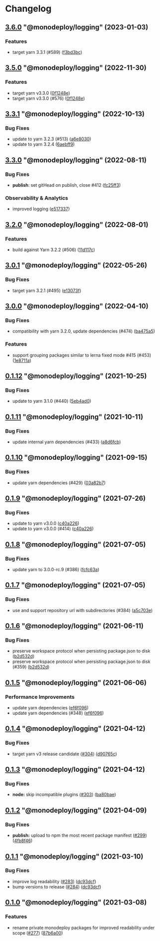# Changelog

<!-- MONODEPLOY:BELOW -->

## [3.6.0](https://github.com/tophat/monodeploy/compare/@monodeploy/logging@3.5.0...@monodeploy/logging@3.6.0) "@monodeploy/logging" (2023-01-03)<a name="3.6.0"></a>

### Features

* target yarn 3.3.1 (#589) ([f3bd3bc](https://github.com/tophat/monodeploy/commits/f3bd3bc))




## [3.5.0](https://github.com/tophat/monodeploy/compare/@monodeploy/logging@3.3.1...@monodeploy/logging@3.5.0) "@monodeploy/logging" (2022-11-30)<a name="3.5.0"></a>

### Features

* target yarn v3.3.0 ([0f1248e](https://github.com/tophat/monodeploy/commits/0f1248e))
* target yarn v3.3.0 (#576) ([0f1248e](https://github.com/tophat/monodeploy/commits/0f1248e))




## [3.3.1](https://github.com/tophat/monodeploy/compare/@monodeploy/logging@3.3.0...@monodeploy/logging@3.3.1) "@monodeploy/logging" (2022-10-13)<a name="3.3.1"></a>

### Bug Fixes

* update to yarn 3.2.3 (#513) ([a6e8030](https://github.com/tophat/monodeploy/commits/a6e8030))
* update to yarn 3.2.4 ([6aebff9](https://github.com/tophat/monodeploy/commits/6aebff9))




## [3.3.0](https://github.com/tophat/monodeploy/compare/@monodeploy/logging@3.2.0...@monodeploy/logging@3.3.0) "@monodeploy/logging" (2022-08-11)<a name="3.3.0"></a>

### Bug Fixes

* **publish**: set gitHead on publish, close #412 ([fc25ff3](https://github.com/tophat/monodeploy/commits/fc25ff3))

### Observability & Analytics

* improved logging ([e517337](https://github.com/tophat/monodeploy/commits/e517337))




## [3.2.0](https://github.com/tophat/monodeploy/compare/@monodeploy/logging@3.0.1...@monodeploy/logging@3.2.0) "@monodeploy/logging" (2022-08-01)<a name="3.2.0"></a>

### Features

* build against Yarn 3.2.2 (#506) ([11d117c](https://github.com/tophat/monodeploy/commits/11d117c))




## [3.0.1](https://github.com/tophat/monodeploy/compare/@monodeploy/logging@3.0.0...@monodeploy/logging@3.0.1) "@monodeploy/logging" (2022-05-26)<a name="3.0.1"></a>

### Bug Fixes

* target yarn 3.2.1 (#495) ([e13073f](https://github.com/tophat/monodeploy/commits/e13073f))




## [3.0.0](https://github.com/tophat/monodeploy/compare/@monodeploy/logging@0.1.12...@monodeploy/logging@3.0.0) "@monodeploy/logging" (2022-04-10)<a name="3.0.0"></a>

### Bug Fixes

* compatibility with yarn 3.2.0, update dependencies (#474) ([ba475a5](https://github.com/tophat/monodeploy/commits/ba475a5))

### Features

* support grouping packages similar to lerna fixed mode #415 (#453) ([1e8711a](https://github.com/tophat/monodeploy/commits/1e8711a))




## [0.1.12](https://github.com/tophat/monodeploy/compare/@monodeploy/logging@0.1.11...@monodeploy/logging@0.1.12) "@monodeploy/logging" (2021-10-25)<a name="0.1.12"></a>

### Bug Fixes

* update to yarn 3.1.0 (#440) ([5eb4ad0](https://github.com/tophat/monodeploy/commits/5eb4ad0))




## [0.1.11](https://github.com/tophat/monodeploy/compare/@monodeploy/logging@0.1.10...@monodeploy/logging@0.1.11) "@monodeploy/logging" (2021-10-11)<a name="0.1.11"></a>

### Bug Fixes

* update internal yarn dependencies (#433) ([a8d6fcb](https://github.com/tophat/monodeploy/commits/a8d6fcb))




## [0.1.10](https://github.com/tophat/monodeploy/compare/@monodeploy/logging@0.1.9...@monodeploy/logging@0.1.10) "@monodeploy/logging" (2021-09-15)<a name="0.1.10"></a>

### Bug Fixes

* update yarn dependencies (#429) ([03a82b7](https://github.com/tophat/monodeploy/commits/03a82b7))




## [0.1.9](https://github.com/tophat/monodeploy/compare/@monodeploy/logging@0.1.8...@monodeploy/logging@0.1.9) "@monodeploy/logging" (2021-07-26)<a name="0.1.9"></a>

### Bug Fixes

* update to yarn v3.0.0 ([c40a226](https://github.com/tophat/monodeploy/commits/c40a226))
* update to yarn v3.0.0 (#414) ([c40a226](https://github.com/tophat/monodeploy/commits/c40a226))




## [0.1.8](https://github.com/tophat/monodeploy/compare/@monodeploy/logging@0.1.7...@monodeploy/logging@0.1.8) "@monodeploy/logging" (2021-07-05)<a name="0.1.8"></a>

### Bug Fixes

* update yarn to 3.0.0-rc.9 (#386) ([fcfc63a](https://github.com/tophat/monodeploy/commits/fcfc63a))




## [0.1.7](https://github.com/tophat/monodeploy/compare/@monodeploy/logging@0.1.6...@monodeploy/logging@0.1.7) "@monodeploy/logging" (2021-07-05)<a name="0.1.7"></a>

### Bug Fixes

* use and support repository url with subdirectories (#384) ([a5c703e](https://github.com/tophat/monodeploy/commits/a5c703e))




## [0.1.6](https://github.com/tophat/monodeploy/compare/@monodeploy/logging@0.1.5...@monodeploy/logging@0.1.6) "@monodeploy/logging" (2021-06-11)<a name="0.1.6"></a>

### Bug Fixes

* preserve workspace protocol when persisting package.json to disk ([b2d532d](https://github.com/tophat/monodeploy/commits/b2d532d))
* preserve workspace protocol when persisting package.json to disk (#359) ([b2d532d](https://github.com/tophat/monodeploy/commits/b2d532d))




## [0.1.5](https://github.com/tophat/monodeploy/compare/@monodeploy/logging@0.1.4...@monodeploy/logging@0.1.5) "@monodeploy/logging" (2021-06-06)<a name="0.1.5"></a>

### Performance Improvements

* update yarn dependencies ([ef6f096](https://github.com/tophat/monodeploy/commits/ef6f096))
* update yarn dependencies (#348) ([ef6f096](https://github.com/tophat/monodeploy/commits/ef6f096))




## [0.1.4](https://github.com/tophat/monodeploy/compare/@monodeploy/logging@0.1.3...@monodeploy/logging@0.1.4) "@monodeploy/logging" (2021-04-12)<a name="0.1.4"></a>

### Bug Fixes

* target yarn v3 release candidate ([#304](https://github.com/tophat/monodeploy/issues/304)) ([d90765c](https://github.com/tophat/monodeploy/commits/d90765c))


## [0.1.3](https://github.com/tophat/monodeploy/compare/@monodeploy/logging@0.1.2...@monodeploy/logging@0.1.3) "@monodeploy/logging" (2021-04-12)<a name="0.1.3"></a>

### Bug Fixes

* **node:** skip incompatible plugins ([#303](https://github.com/tophat/monodeploy/issues/303)) ([ba80bae](https://github.com/tophat/monodeploy/commits/ba80bae))


## [0.1.2](https://github.com/tophat/monodeploy/compare/@monodeploy/logging@0.1.1...@monodeploy/logging@0.1.2) "@monodeploy/logging" (2021-04-09)<a name="0.1.2"></a>

### Bug Fixes

* **publish:** upload to npm the most recent package manifest ([#299](https://github.com/tophat/monodeploy/issues/299)) ([4fb8f46](https://github.com/tophat/monodeploy/commits/4fb8f46))


## [0.1.1](https://github.com/tophat/monodeploy/compare/@monodeploy/logging@0.1.0...@monodeploy/logging@0.1.1) "@monodeploy/logging" (2021-03-10)<a name="0.1.1"></a>

### Bug Fixes

* improve log readability ([#283](https://github.com/tophat/monodeploy/issues/283)) ([dc93dcf](https://github.com/tophat/monodeploy/commits/dc93dcf))
* bump versions to release ([#284](https://github.com/tophat/monodeploy/issues/284)) ([dc93dcf](https://github.com/tophat/monodeploy/commits/dc93dcf))


## [0.1.0](https://github.com/tophat/monodeploy/compare/@monodeploy/logging@0.0.5...@monodeploy/logging@0.1.0) "@monodeploy/logging" (2021-03-08)<a name="0.1.0"></a>

### Features

* rename private monodeploy packages for improved readability under scope ([#277](https://github.com/tophat/monodeploy/issues/277)) ([87b6a00](https://github.com/tophat/monodeploy/commits/87b6a00))
